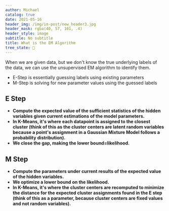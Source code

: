 ```yaml
---
author: Michael
catalog: true
date: 2021-05-16
header_img: /img/in-post/new_header3.jpg
header_mask: rgba(40, 57, 101, .4)
header_style: image
subtitle: No subtitle
title: What is the EM Algorithm
tree_state: 🌱
---
```


When we are given data, but we don't know the true underlying labels of the data, we can use the unsupervised EM algorithm to identify them.
- E-Step is essentially guessing labels using existing parameters
- M-Step is solving for new parameter values using the guessed labels

## **E Step**

- **Compute the expected value of the sufficient statistics of the hidden variables given current estimations of the model parameters.**
- **In K-Means, it's where each datapoint is assigned to the closest cluster (think of this as the cluster centers are latent random variables because a point's assignment in a Gaussian Mixture Model follows a probability distribution).**
- **We close the gap, making the lower bound=likelihood.**

## **M Step**

- **Compute the parameters under current results of the expected value of the hidden variables.**
- **We optimize a lower bound on the likelihood.**
- **In K-Means, it's where the cluster centers are recomputed to minimize the distance for the expected cluster assignments found in the E step (think of this as a parameter, because cluster centers are fixed values and not random variables).**